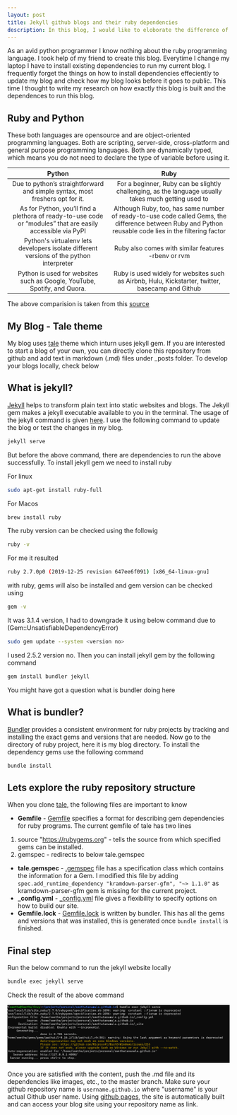 ```yaml
---
layout: post
title: Jekyll github blogs and their ruby dependencies
description: In this blog, I would like to eloborate the difference of various terms using ruby programming language
---
```


As an avid python programmer I know nothing about the ruby programming language. I took help of my friend to create this blog. Everytime I change my laptop I have to install existing dependencies to run my current blog. I frequently forget the things on how to install dependencies effeciently to update my blog and check how my blog looks before it goes to public. This time I thought to write my research on how exactly this blog is built and the dependences to run this blog.



## Ruby and Python
These both languages are opensource and are object-oriented programming languages. Both are scripting, server-side, cross-platform and general purpose programming languages. Both are dynamically typed, which means you do not need to declare the type of variable before using it.

| **Python**  | **Ruby**  |
|:-----:|:---------------:|
|  Due to python’s straightforward and simple syntax, most freshers opt for it. | For a beginner, Ruby can be slightly challenging, as the language usually takes much getting used to |
| As for Python, you’ll find a plethora of ready-to-use code or “modules” that are easily accessible via PyPI <br/>| Although Ruby, too, has same number of ready-to-use code called Gems, the difference between Ruby and Python reusable code lies in the filtering factor <br/> |
| Python's virtualenv lets developers isolate different versions of the python interpreter  | Ruby also comes with similar features -rbenv or rvm  |
| Python is used for websites such as Google, YouTube, Spotify, and Quora. | Ruby is used widely for websites such as Airbnb, Hulu, Kickstarter, twitter, basecamp and Github|

The above comparision is taken from this [source](https://www.upgrad.com/blog/python-vs-ruby-comparison/)

## My Blog - Tale theme

My blog uses [tale](https://github.com/chesterhow/tale) theme which inturn uses jekyll gem. If you are interested to start a blog of your own, you can directly clone this repository from github and add text in markdown (.md) files under _posts folder. To develop your blogs locally, check below

## What is jekyll?

[Jekyll](https://jekyllrb.com/) helps to transform plain text into static websites and blogs. The Jekyll gem makes a jekyll executable available to you in the terminal. The usage of the jekyll command is given [here](https://jekyllrb.com/docs/usage/). I use the following command  to update the blog or test the changes in my blog.
```bash
jekyll serve
```
But before the above command, there are dependencies to run the above successfully. To install jekyll gem we need to install ruby

For linux

```bash
sudo apt-get install ruby-full
```

For Macos

```bash
brew install ruby
```

The ruby version can be checked using the followig

```bash
ruby -v
```
For me it resulted 

```bash
ruby 2.7.0p0 (2019-12-25 revision 647ee6f091) [x86_64-linux-gnu]
```
with ruby, gems will also be installed and gem version can be checked using

```bash
gem -v
```
It was 3.1.4 version, I had to downgrade it using below command due to (Gem::UnsatisfiableDependencyError)
```bash
sudo gem update --system <version no>
```
I used 2.5.2 version no. Then you can install jekyll gem by the following command
```bash
gem install bundler jekyll
```

You might have got a question what is bundler doing here

## What is bundler?
[Bundler](https://bundler.io/) provides a consistent environment for ruby projects by tracking and installing the exact gems and versions that are needed. Now go to the directory of ruby project, here it is my blog directory. To install the dependency gems use the following command

```bash
bundle install
```  

## Lets explore the ruby repository structure

When you clone [tale](https://github.com/chesterhow/tale), the following files are important to know

* **Gemfile** - [Gemfile](https://bundler.io/man/gemfile.5.html) specifies a format for describing gem dependencies for ruby programs. The current gemfile of tale has two lines
1. source "https://rubygems.org" - tells the source from which specified gems can be installed.
2. gemspec - redirects to below tale.gemspec
* **tale.gemspec** - [.gemspec](https://guides.rubygems.org/specification-reference/) file has a specification class which contains the information for a Gem. I modified this file by adding `spec.add_runtime_dependency "kramdown-parser-gfm", "~> 1.1.0"` as kramdown-parser-gfm gem is missing for the current project. 
* **_config.yml** - [_config.yml](https://jekyllrb.com/docs/configuration/) file gives a flexibility to specify options on how to build our site. 
* **Gemfile.lock** - [Gemfile.lock](https://bundler.io/rationale.html) is written by bundler. This has all the gems and versions that was installed, this is generated once `bundle install` is finished. 


## Final step

Run the below command to run the jekyll website locally

```bash
bundle exec jekyll serve
```
Check the result of the above command

<p align="center">
<img src="/assets/Images/jekyll/jekyll_serve.PNG" alt="result of jekyll serve command">
</p> 

Once you are satisfied with the content, push the .md file and its dependencies like images, etc., to the master branch. Make sure your github repository name is `username.github.io` where "username" is your actual Github user name. Using [github pages](https://pages.github.com/), the site is automatically built and can access your blog site using your repository name as link.
